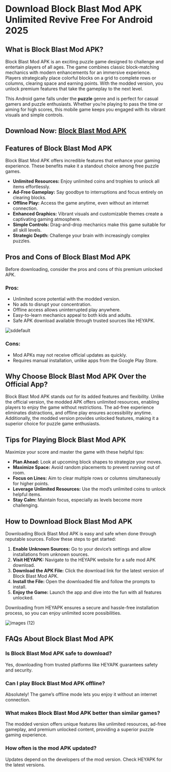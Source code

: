 # Download Block Blast Mod APK Unlimited Revive Free For Android 2025

## What is Block Blast Mod APK?
Block Blast Mod APK is an exciting puzzle game designed to challenge and entertain players of all ages. The game combines classic block-matching mechanics with modern enhancements for an immersive experience. Players strategically place colorful blocks on a grid to complete rows or columns, clearing space and earning points. With the modded version, you unlock premium features that take the gameplay to the next level.

This Android game falls under the **puzzle** genre and is perfect for casual gamers and puzzle enthusiasts. Whether you’re playing to pass the time or aiming for high scores, this mobile game keeps you engaged with its vibrant visuals and simple controls.

## Download Now: [Block Blast Mod APK](https://heyapks.com/block-blast.html)

## Features of Block Blast Mod APK
Block Blast Mod APK offers incredible features that enhance your gaming experience. These benefits make it a standout choice among free puzzle games.

- **Unlimited Resources:** Enjoy unlimited coins and trophies to unlock all items effortlessly.
- **Ad-Free Gameplay:** Say goodbye to interruptions and focus entirely on clearing blocks.
- **Offline Play:** Access the game anytime, even without an internet connection.
- **Enhanced Graphics:** Vibrant visuals and customizable themes create a captivating gaming atmosphere.
- **Simple Controls:** Drag-and-drop mechanics make this game suitable for all skill levels.
- **Strategic Depth:** Challenge your brain with increasingly complex puzzles.

## Pros and Cons of Block Blast Mod APK
Before downloading, consider the pros and cons of this premium unlocked APK.

### Pros:
- Unlimited score potential with the modded version.
- No ads to disrupt your concentration.
- Offline access allows uninterrupted play anywhere.
- Easy-to-learn mechanics appeal to both kids and adults.
- Safe APK download available through trusted sources like HEYAPK.

![sddefault](https://github.com/user-attachments/assets/5305f1f1-e18f-418a-9c6f-11b0ef2e7d53)


### Cons:
- Mod APKs may not receive official updates as quickly.
- Requires manual installation, unlike apps from the Google Play Store.

## Why Choose Block Blast Mod APK Over the Official App?
Block Blast Mod APK stands out for its added features and flexibility. Unlike the official version, the modded APK offers unlimited resources, enabling players to enjoy the game without restrictions. The ad-free experience eliminates distractions, and offline play ensures accessibility anytime. Additionally, the modded version provides unlocked features, making it a superior choice for puzzle game enthusiasts.

## Tips for Playing Block Blast Mod APK
Maximize your score and master the game with these helpful tips:

- **Plan Ahead:** Look at upcoming block shapes to strategize your moves.
- **Maximize Space:** Avoid random placements to prevent running out of room.
- **Focus on Lines:** Aim to clear multiple rows or columns simultaneously for higher points.
- **Leverage Unlimited Resources:** Use the mod’s unlimited coins to unlock helpful items.
- **Stay Calm:** Maintain focus, especially as levels become more challenging.

## How to Download Block Blast Mod APK
Downloading Block Blast Mod APK is easy and safe when done through reputable sources. Follow these steps to get started:

1. **Enable Unknown Sources:** Go to your device’s settings and allow installations from unknown sources.
2. **Visit HEYAPK:** Navigate to the HEYAPK website for a safe mod APK download.
3. **Download the APK File:** Click the download link for the latest version of Block Blast Mod APK.
4. **Install the File:** Open the downloaded file and follow the prompts to install.
5. **Enjoy the Game:** Launch the app and dive into the fun with all features unlocked.

Downloading from HEYAPK ensures a secure and hassle-free installation process, so you can enjoy unlimited score possibilities.

![images (12)](https://github.com/user-attachments/assets/cf7bf391-b456-400b-a014-513007c45019)


## FAQs About Block Blast Mod APK
### Is Block Blast Mod APK safe to download?
Yes, downloading from trusted platforms like HEYAPK guarantees safety and security.

### Can I play Block Blast Mod APK offline?
Absolutely! The game’s offline mode lets you enjoy it without an internet connection.

### What makes Block Blast Mod APK better than similar games?
The modded version offers unique features like unlimited resources, ad-free gameplay, and premium unlocked content, providing a superior puzzle gaming experience.

### How often is the mod APK updated?
Updates depend on the developers of the mod version. Check HEYAPK for the latest versions.

